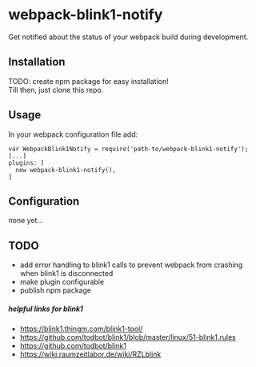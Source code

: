 webpack-blink1-notify
=====================

Get notified about the status of your webpack build during development.

Installation
------------

TODO: create npm package for easy installation!  
Till then, just clone this repo.

Usage
-----

In your webpack configuration file add:

```
var WebpackBlink1Notify = require('path-to/webpack-blink1-notify');
[...]
plugins: [
  new webpack-blink1-notify(),
]
```

Configuration
-------------

none yet...

TODO
----

-	add error handling to blink1 calls to prevent webpack from crashing when blink1 is disconnected
-	make plugin configurable
-	publish npm package

##### helpful links for blink1

-	https://blink1.thingm.com/blink1-tool/  
-	https://github.com/todbot/blink1/blob/master/linux/51-blink1.rules  
-	https://github.com/todbot/blink1  
-	https://wiki.raumzeitlabor.de/wiki/RZLblink
